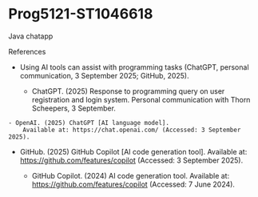 # Prog5121-ST1046618
Java chatapp


References

   - Using AI tools can assist with programming tasks 
       (ChatGPT, personal communication, 3 September 2025; GitHub, 2025).
  
      - ChatGPT. (2025) Response to programming query on user registration and login system. 
        Personal communication with Thorn Scheepers, 3 September.
   
    - OpenAI. (2025) ChatGPT [AI language model]. 
        Available at: https://chat.openai.com/ (Accessed: 3 September 2025).
   
  - GitHub. (2025) GitHub Copilot [AI code generation tool]. 
       Available at: https://github.com/features/copilot (Accessed: 3 September 2025).
     
      - GitHub Copilot. (2024) AI code generation tool. 
       Available at: https://github.com/features/copilot (Accessed: 7 June 2024).
   
